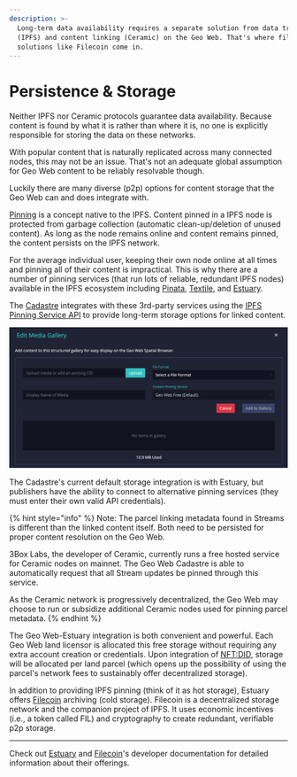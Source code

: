 ```yaml
---
description: >-
  Long-term data availability requires a separate solution from data transfer
  (IPFS) and content linking (Ceramic) on the Geo Web. That's where file storage
  solutions like Filecoin come in.
---
```


# Persistence & Storage

Neither IPFS nor Ceramic protocols guarantee data availability. Because content is found by what it is rather than where it is, no one is explicitly responsible for storing the data on these networks. 

With popular content that is naturally replicated across many connected nodes, this may not be an issue. That's not an adequate global assumption for Geo Web content to be reliably resolvable though.

Luckily there are many diverse \(p2p\) options for content storage that the Geo Web can and does integrate with.

[Pinning](https://docs.ipfs.io/concepts/persistence/#pinning-in-context) is a concept native to the IPFS. Content pinned in a IPFS node is protected from garbage collection \(automatic clean-up/deletion of unused content\). As long as the node remains online and content remains pinned, the content persists on the IPFS network. 

For the average individual user, keeping their own node online at all times and pinning all of their content is impractical. This is why there are a number of pinning services \(that run lots of reliable, redundant IPFS nodes\) available in the IPFS ecosystem including [Pinata](https://www.pinata.cloud/), [Textile](https://www.textile.io/), and [Estuary](https://estuary.tech/).

The [Cadastre](../../concepts/cadastre-intro.md) integrates with these 3rd-party services using the [IPFS Pinning Service API](https://ipfs.github.io/pinning-services-api-spec/) to provide long-term storage options for linked content.

![The Cadastre Media Gallery editor with content pinning integration ](../../.gitbook/assets/media-gallery-pinning.png)

The Cadastre's current default storage integration is with Estuary, but publishers have the ability to connect to alternative pinning services \(they must enter their own valid API credentials\).

{% hint style="info" %}
Note: The parcel linking metadata found in Streams is different than the linked content itself. Both need to be persisted for proper content resolution on the Geo Web.

3Box Labs, the developer of Ceramic, currently runs a free hosted service for Ceramic nodes on mainnet. The Geo Web Cadastre is able to automatically request that all Stream updates be pinned through this service.

As the Ceramic network is progressively decentralized, the Geo Web may choose to run or subsidize additional Ceramic nodes used for pinning parcel metadata. 
{% endhint %}

The Geo Web-Estuary integration is both convenient and powerful. Each Geo Web land licensor is allocated this free storage without requiring any extra account creation or credentials. Upon integration of [NFT:DID](https://developers.ceramic.network/authentication/nft-did/method/), storage will be allocated per land parcel \(which opens up the possibility of using the parcel's network fees to sustainably offer decentralized storage\). 

In addition to providing IPFS pinning \(think of it as hot storage\), Estuary offers [Filecoin](https://filecoin.io/) archiving \(cold storage\). Filecoin is a decentralized storage network and the companion project of IPFS. It uses economic incentives \(i.e., a token called FIL\) and cryptography to create redundant, verifiable p2p storage.

---

Check out [Estuary](https://docs.estuary.tech/) and [Filecoin](https://docs.filecoin.io/)'s developer documentation for detailed information about their offerings.

